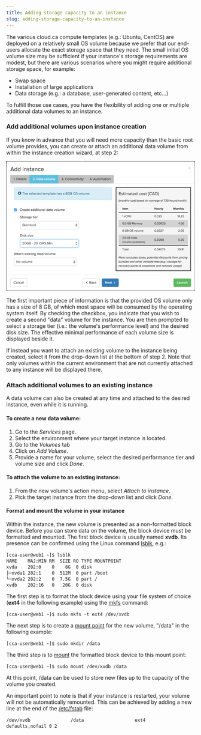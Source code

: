 ```yaml
---
title: Adding storage capacity to an instance
slug: adding-storage-capacity-to-an-instance
---
```



The various cloud.ca compute templates (e.g.: Ubuntu, CentOS) are deployed on a relatively small OS volume because we prefer that our end-users allocate the exact storage space that they need. The small initial OS volume size may be sufficient if your instance's storage requirements are modest, but there are various scenarios where you might require additional storage space, for example:

- Swap space
- Installation of large applications
- Data storage (e.g.: a database, user-generated content, etc...)

To fulfill those use cases, you have the flexibility of adding one or multiple additional data volumes to an instance.

### Add additional volumes upon instance creation
If you know in advance that you will need more capacity than the basic root volume provides, you can create or attach an additional data volume from within the instance creation wizard, at step 2:

![Additional volume](/assets/secondary-volume-en.png)

The first important piece of information is that the provided OS volume only has a size of 8 GB, of which most space will be consumed by the operating system itself. By checking the checkbox, you indicate that you wish to create a second "data" volume for the instance. You are then prompted to select a storage tier (i.e.: the volume's performance level) and the desired disk size. The effective minimal performance of each volume size is displayed beside it.

If instead you want to attach an existing volume to the instance being created, select it from the drop-down list at the bottom of step 2. Note that only volumes within the current environment that are not currently attached to any instance will be displayed there.

### Attach additional volumes to an existing instance
A data volume can also be created at any time and attached to the desired instance, even while it is running.

#### To create a new data volume:

1. Go to the *Services* page.
1. Select the environment where your target instance is located.
1. Go to the *Volumes* tab
1. Click on *Add Volume*.
1. Provide a name for your volume, select the desired performance tier and volume size and click *Done*.

#### To attach the volume to an existing instance:

1. From the new volume's action menu, select *Attach to instance*.
1. Pick the target instance from the drop-down list and click *Done*.

#### Format and mount the volume in your instance
Within the instance, the new volume is presented as a non-formatted block device. Before you can store data on the volume, the block device must be formatted and mounted. The first block device is usually named **xvdb**. Its presence can be confirmed using the Linux command [lsblk](http://manpages.courier-mta.org/htmlman8/lsblk.8.html), e.g.:

```
[cca-user@web1 ~]$ lsblk
NAME    MAJ:MIN RM  SIZE RO TYPE MOUNTPOINT
xvda    202:0    0    8G  0 disk
├─xvda1 202:1    0  512M  0 part /boot
└─xvda2 202:2    0  7.5G  0 part /
xvdb    202:16   0   20G  0 disk
```

The first step is to format the block device using your file system of choice (**ext4** in the following example) using the [mkfs](http://www.unixtutorial.org/2014/07/how-to-use-mkfs/) command:

```
[cca-user@web1 ~]$ sudo mkfs -t ext4 /dev/xvdb
```

The next step is to create a [mount point](http://www.linfo.org/mount_point.html) for the new volume, "/data" in the following example:

```
[cca-user@web1 ~]$ sudo mkdir /data
```

The third step is to [mount](http://www.linfo.org/mounting.html) the formatted block device to this mount point:

```
[cca-user@web1 ~]$ sudo mount /dev/xvdb /data
```

At this point, /data can be used to store new files up to the capacity of the volume you created.

An important point to note is that if your instance is restarted, your volume will not be automatically remounted. This can be achieved by adding a new line at the end of the [/etc/fstab](http://www.linfo.org/etc_fstab.html) file:

```
/dev/xvdb               /data                   ext4    defaults,nofail 0 2
```
